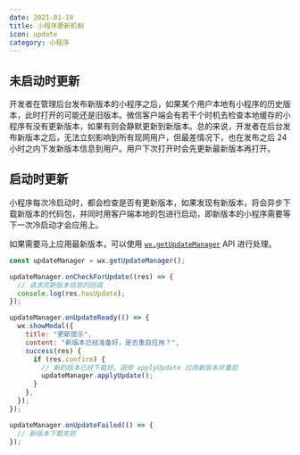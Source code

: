 ```yaml
---
date: 2021-01-19
title: 小程序更新机制
icon: update
category: 小程序
---
```


## 未启动时更新

开发者在管理后台发布新版本的小程序之后，如果某个用户本地有小程序的历史版本，此时打开的可能还是旧版本。微信客户端会有若干个时机去检查本地缓存的小程序有没有更新版本，如果有则会静默更新到新版本。总的来说，开发者在后台发布新版本之后，无法立刻影响到所有现网用户，但最差情况下，也在发布之后 24 小时之内下发新版本信息到用户。用户下次打开时会先更新最新版本再打开。

## 启动时更新

小程序每次冷启动时，都会检查是否有更新版本，如果发现有新版本，将会异步下载新版本的代码包，并同时用客户端本地的包进行启动，即新版本的小程序需要等下一次冷启动才会应用上。

如果需要马上应用最新版本，可以使用 [`wx.getUpdateManager`](https://developers.weixin.qq.com/miniprogram/dev/api/base/update/wx.getUpdateManager.html) API 进行处理。

```js
const updateManager = wx.getUpdateManager();

updateManager.onCheckForUpdate((res) => {
  // 请求完新版本信息的回调
  console.log(res.hasUpdate);
});

updateManager.onUpdateReady(() => {
  wx.showModal({
    title: "更新提示",
    content: "新版本已经准备好，是否重启应用？",
    success(res) {
      if (res.confirm) {
        // 新的版本已经下载好，调用 applyUpdate 应用新版本并重启
        updateManager.applyUpdate();
      }
    },
  });
});

updateManager.onUpdateFailed(() => {
  // 新版本下载失败
});
```

